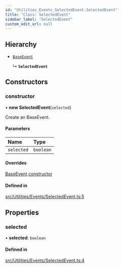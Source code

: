 ```yaml
---
id: "Utilities_Events_SelectedEvent.SelectedEvent"
title: "Class: SelectedEvent"
sidebar_label: "SelectedEvent"
custom_edit_url: null
---
```




## Hierarchy

- [`BaseEvent`](../Utilities_BaseEvent.BaseEvent)

  ↳ **`SelectedEvent`**

## Constructors

### constructor

• **new SelectedEvent**(`selected`)

Create an BaseEvent.

#### Parameters

| Name | Type |
| :------ | :------ |
| `selected` | `boolean` |

#### Overrides

[BaseEvent](../Utilities_BaseEvent.BaseEvent).[constructor](../Utilities_BaseEvent.BaseEvent#constructor)

#### Defined in

[src/Utilities/Events/SelectedEvent.ts:5](https://github.com/ZeaInc/zea-engine/blob/bfc726cd6/src/Utilities/Events/SelectedEvent.ts#L5)

## Properties

### selected

• **selected**: `boolean`

#### Defined in

[src/Utilities/Events/SelectedEvent.ts:4](https://github.com/ZeaInc/zea-engine/blob/bfc726cd6/src/Utilities/Events/SelectedEvent.ts#L4)

